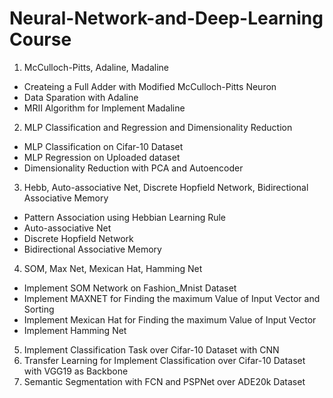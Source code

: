 # Neural-Network-and-Deep-Learning Course

1. McCulloch-Pitts, Adaline, Madaline
  - Createing a Full Adder with Modified McCulloch-Pitts Neuron
  - Data Sparation with Adaline
  - MRII Algorithm for Implement Madaline
2. MLP Classification and Regression and Dimensionality Reduction
  - MLP Classification on Cifar-10 Dataset
  - MLP Regression on Uploaded dataset
  - Dimensionality Reduction with PCA and Autoencoder
3. Hebb, Auto-associative Net, Discrete Hopfield Network, Bidirectional Associative Memory
  - Pattern Association using Hebbian Learning Rule
  - Auto-associative Net
  - Discrete Hopfield Network
  - Bidirectional Associative Memory
4. SOM, Max Net, Mexican Hat, Hamming Net
  - Implement SOM Network on Fashion_Mnist Dataset
  - Implement MAXNET for Finding the maximum Value of Input Vector and Sorting
  - Implement Mexican Hat for Finding the maximum Value of Input Vector
  - Implement Hamming Net
5. Implement Classification Task over Cifar-10 Dataset with CNN
6. Transfer Learning for Implement Classification over Cifar-10 Dataset with VGG19 as Backbone
7. Semantic Segmentation with FCN and PSPNet over ADE20k Dataset
